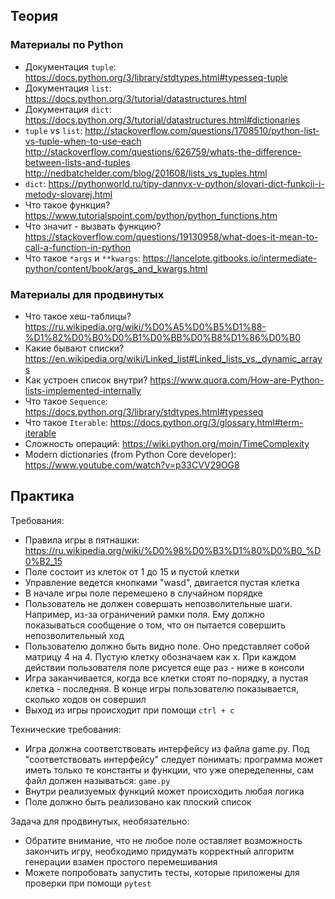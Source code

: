 ## Теория

### Материалы по Python

- Документация `tuple`: https://docs.python.org/3/library/stdtypes.html#typesseq-tuple
- Документация `list`: https://docs.python.org/3/tutorial/datastructures.html
- Документация `dict`: https://docs.python.org/3/tutorial/datastructures.html#dictionaries
- `tuple` vs `list`: http://stackoverflow.com/questions/1708510/python-list-vs-tuple-when-to-use-each http://stackoverflow.com/questions/626759/whats-the-difference-between-lists-and-tuples http://nedbatchelder.com/blog/201608/lists_vs_tuples.html
- `dict`: https://pythonworld.ru/tipy-dannyx-v-python/slovari-dict-funkcii-i-metody-slovarej.html
- Что такое функция? https://www.tutorialspoint.com/python/python_functions.htm
- Что значит - вызвать функцию? https://stackoverflow.com/questions/19130958/what-does-it-mean-to-call-a-function-in-python
- Что такое `*args` и `**kwargs`: https://lancelote.gitbooks.io/intermediate-python/content/book/args_and_kwargs.html

### Материалы для продвинутых

- Что такое хеш-таблицы? https://ru.wikipedia.org/wiki/%D0%A5%D0%B5%D1%88-%D1%82%D0%B0%D0%B1%D0%BB%D0%B8%D1%86%D0%B0
- Какие бывают списки? https://en.wikipedia.org/wiki/Linked_list#Linked_lists_vs._dynamic_arrays
- Как устроен список внутри? https://www.quora.com/How-are-Python-lists-implemented-internally
- Что такое `Sequence`: https://docs.python.org/3/library/stdtypes.html#typesseq
- Что такое `Iterable`: https://docs.python.org/3/glossary.html#term-iterable
- Сложность операций: https://wiki.python.org/moin/TimeComplexity
- Modern dictionaries (from Python Core developer): https://www.youtube.com/watch?v=p33CVV29OG8


## Практика

Требования:
- Правила игры в пятнашки: https://ru.wikipedia.org/wiki/%D0%98%D0%B3%D1%80%D0%B0_%D0%B2_15
- Поле состоит из клеток от 1 до 15 и пустой клетки
- Управление ведется кнопками "wasd", двигается пустая клетка
- В начале игры поле перемешено в случайном порядке
- Пользователь не должен совершать непозволительные шаги. Например, из-за ограничений рамки поля. Ему должно показываться сообщение о том, что он пытается совершить непозволительный ход
- Пользователю должно быть видно поле. Оно представляет собой матрицу 4 на 4. Пустую клетку обозначаем как x. При каждом действии пользователя поле рисуется еще раз - ниже в консоли
- Игра заканчивается, когда все клетки стоят по-порядку, а пустая клетка - последняя. В конце игры пользователю показывается, сколько ходов он совершил
- Выход из игры происходит при помощи `ctrl + c`

Технические требования:
- Игра должна соответствовать интерфейсу из файла game.py. Под "соответствовать интерфейсу" следует понимать: программа может иметь только те константы и функции, что уже опеределенны, сам файл должен называться: `game.py`
- Внутри реализуемых функций может происходить любая логика
- Поле должно быть реализовано как плоский список

Задача для продвинутых, необязательно:
- Обратите внимание, что не любое поле оставляет возможность закончить игру, необходимо придумать корректный алгоритм генерации взамен простого перемешивания
- Можете попробовать запустить тесты, которые приложены для проверки при помощи `pytest`
